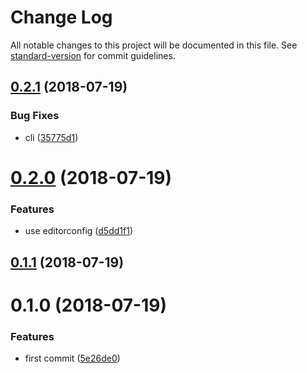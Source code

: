 # Change Log

All notable changes to this project will be documented in this file. See [standard-version](https://github.com/conventional-changelog/standard-version) for commit guidelines.

<a name="0.2.1"></a>
## [0.2.1](https://github.com/fjc0k/qiniu-cache-refresh/compare/v0.2.0...v0.2.1) (2018-07-19)


### Bug Fixes

* cli ([35775d1](https://github.com/fjc0k/qiniu-cache-refresh/commit/35775d1))



<a name="0.2.0"></a>
# [0.2.0](https://github.com/fjc0k/qiniu-cache-refresh/compare/v0.1.1...v0.2.0) (2018-07-19)


### Features

* use editorconfig ([d5dd1f1](https://github.com/fjc0k/qiniu-cache-refresh/commit/d5dd1f1))



<a name="0.1.1"></a>
## [0.1.1](https://github.com/fjc0k/qiniu-cache-refresh/compare/v0.1.0...v0.1.1) (2018-07-19)



<a name="0.1.0"></a>
# 0.1.0 (2018-07-19)


### Features

* first commit ([5e26de0](https://github.com/fjc0k/qiniu-cache-refresh/commit/5e26de0))
